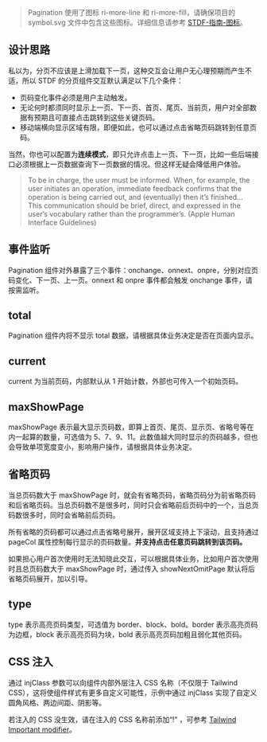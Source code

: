 > Pagination 使用了图标 ri-more-line 和 ri-more-fill，请确保项目的 symbol.svg 文件中包含这些图标。详细信息请参考 [STDF-指南-图标](https://stdf.design/#/guide/icon)。

## 设计思路

私以为，分页不应该是上滑加载下一页，这种交互会让用户无心理预期而产生不适，所以 STDF 的分页组件交互默认满足以下几个条件：

- 页码变化事件必须是用户主动触发。
- 无论何时都须同时显示上一页、下一页、首页、尾页、当前页，用户对全部数据有预期且可直接点击跳转到这些关键页码。
- 移动端横向显示区域有限，即便如此，也可以通过点击省略页码跳转到任意页码。

当然，你也可以配置为**连续模式**，即只允许点击上一页、下一页，比如一些后端接口必须根据上一页数据查询下一页数据的情况。但这样无疑会降低用户体验。

> To be in charge, the user must be informed. When, for example, the user initiates an operation, immediate feedback confirms that the operation is being carried out, and (eventually) then it’s finished… This communication should be brief, direct, and expressed in the user’s vocabulary rather than the programmer’s. (Apple Human Interface Guidelines)

## 事件监听

Pagination 组件对外暴露了三个事件：onchange、onnext、onpre，分别对应页码变化、下一页、上一页。onnext 和 onpre 事件都会触发 onchange 事件，请按需监听。

## total

Pagination 组件内将不显示 total 数据，请根据具体业务决定是否在页面内显示。

## current

current 为当前页码，内部默认从 1 开始计数，外部也可传入一个初始页码。

## maxShowPage

maxShowPage 表示最大显示页码数，即算上首页、尾页、显示页、省略号等在内一起算的数量，可选值为 5、7、9、11。此数值越大同时显示的页码越多，但也会导致单项宽度变小，影响用户操作，请根据具体业务决定。

## 省略页码

当总页码数大于 maxShowPage 时，就会有省略页码，省略页码分为前省略页码和后省略页码。当总页码数不是很多时，同时只会省略前后页码中的一个，当总页码数很多时，同时会省略前后页码。

所有省略的页码都可以通过点击省略号展开，展开区域支持上下滚动，且支持通过 pageCol 属性控制每行显示的页码数量。**并支持点击任意页码跳转到该页码。**

如果担心用户首次使用时无法知晓此交互，可以根据具体业务，比如用户首次使用时且总页码数大于 maxShowPage 时，通过传入 showNextOmitPage 默认将后省略页码展开，加以引导。

## type

type 表示高亮页码类型，可选值为 border、block、bold。border 表示高亮页码为边框，block 表示高亮页码为块，bold 表示高亮页码加粗且弱化其他页码。

## CSS 注入

通过 injClass 参数可以向组件内部外层注入 CSS 名称（不仅限于 Tailwind CSS），这将使组件样式有更多自定义可能性，示例中通过 injClass 实现了自定义圆角风格、两边间距、阴影等。

若注入的 CSS 没生效，请在注入的 CSS 名称前添加“!” ，可参考 [Tailwind Important modifier](https://tailwindcss.com/docs/configuration#important-modifier)。
